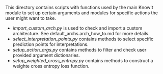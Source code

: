 This directory contains scripts with functions used by the main KnowIt module to set up certain arguments and modules for
specific actions the user might want to take.
 - *import_custom_arch.py* is used to check and import a custom architecture. See default_archs.arch_how_to.md for more details.
 - *select_interpretation_points.py* contains methods to select specific prediction points for interpretations.
 - *setup_action_args.py* contains methods to filter and check user provided argument dictionaries.
 - *setup_weighted_cross_entropy.py* contains methods to construct a weighte cross entropy loss function.